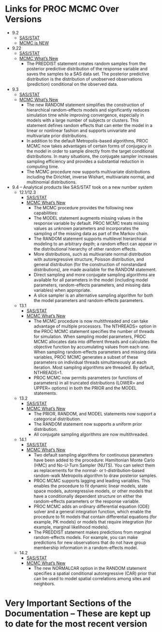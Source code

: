 # Links for PROC MCMC Over Versions
*	9.2
    *	[SAS/STAT](http://support.sas.com/documentation/onlinedoc/stat/index.html#statprev)
    *	[MCMC is NEW](http://support.sas.com/documentation/cdl/en/statug/63033/HTML/default/viewer.htm#statug_whatsnew_sect024.htm)
*	9.22
    *	[SAS/STAT](http://support.sas.com/documentation/onlinedoc/stat/index.html#statprev)
    *	[MCMC What’s New](http://support.sas.com/documentation/cdl/en/statug/63347/HTML/default/viewer.htm#statug_whatsnew_sect019.htm)
        *	The PREDDIST statement creates random samples from the posterior predictive distribution of the response variable and saves the samples to a SAS data set. The posterior predictive distribution is the distribution of unobserved observations (prediction) conditional on the observed data.
*	9.3
    *	[SAS/STAT](http://support.sas.com/documentation/onlinedoc/stat/index.html#stat93)
    *	[MCMC What’s New](http://support.sas.com/documentation/cdl/en/statug/63962/HTML/default/viewer.htm#statug_whatsnew_sect019.htm)
        *	The new RANDOM statement simplifies the construction of hierarchical random-effects models and significantly reduces simulation time while improving convergence, especially in models with a large number of subjects or clusters. This statement defines random effects that can enter the model in a linear or nonlinear fashion and supports univariate and multivariate prior distributions.
        *	In addition to the default Metropolis-based algorithms, PROC MCMC now takes advantages of certain forms of conjugacy in the model in order to sample directly from the target conditional distributions. In many situations, the conjugate sampler increases sampling efficiency and provides a substantial reduction in computing time.
        *	The MCMC procedure now supports multivariate distributions including the Dirichlet, inverse Wishart, multivariate normal, and multinomial distributions.
*	9.4 – Analytical products like SAS/STAT took on a new number system
    *	12.1/12.3
        *	[SAS/STAT](http://support.sas.com/documentation/onlinedoc/stat/index.html#stat121)
        *	[MCMC What’s New](http://support.sas.com/documentation/cdl/en/statug/66103/HTML/default/viewer.htm#statug_whatsnew_sect022.htm)
            *	The MCMC procedure provides the following new capabilities:
            *	The MODEL statement augments missing values in the response variable by default. PROC MCMC treats missing values as unknown parameters and incorporates the sampling of the missing data as part of the Markov chain.
            *	The RANDOM statement supports multilevel hierarchical modeling to an arbitrary depth; a random effect can appear in the distributional hierarchy of other random effects.
            *	More distributions, such as multivariate normal distribution with autoregressive structure, Poisson distribution, and general distribution (for the construction of nonstandard distributions), are made available for the RANDOM statement.
            *	Direct sampling and more conjugate sampling algorithms are available for all parameters in the model (including model parameters, random-effects parameters, and missing data variables) when appropriate.
            *	A slice sampler is an alternative sampling algorithm for both the model parameters and random-effects parameters.
    *	13.1
        *	[SAS/STAT](http://support.sas.com/documentation/onlinedoc/stat/index.html#stat131)
        *	[MCMC What’s New](http://support.sas.com/documentation/cdl/en/statug/66859/HTML/default/viewer.htm#statug_whatsnew_sect019.htm)
            *	The MCMC procedure is now multithreaded and can take advantage of multiple processors. The NTHREADS= option in the PROC MCMC statement specifies the number of threads for simulation. When sampling model parameters, PROC MCMC allocates data into different threads and calculates the objective function by accumulating values from each one. When sampling random-effects parameters and missing data variables, PROC MCMC generates a subset of these parameters on individual threads simultaneously at each iteration. Most sampling algorithms are threaded. By default, NTHREADS=1.
            *	PROC MCMC now permits parameters (or functions of parameters) in all truncated distributions (LOWER= and UPPER= options) in both the PRIOR and the MODEL statements.
    *	13.2
        *	[SAS/STAT](http://support.sas.com/documentation/onlinedoc/stat/index.html#stat132)
        *	[MCMC What’s New](http://support.sas.com/documentation/cdl/en/statug/67523/HTML/default/viewer.htm#statug_whatsnew_sect018.htm)
            *	The PRIOR, RANDOM, and MODEL statements now support a categorical distribution.
            *	The RANDOM statement now supports a uniform prior distribution.
            *	All conjugate sampling algorithms are now multithreaded.
    *	14.1
        *	[SAS/STAT](http://support.sas.com/documentation/onlinedoc/stat/index.html#stat141)
        *	[MCMC What’s New](http://support.sas.com/documentation/cdl/en/statug/68162/HTML/default/viewer.htm#statug_whatsnew_sect026.htm)
            *	Two default sampling algorithms for continuous parameters have been added to the procedure: Hamiltonian Monte Carlo (HMC) and No-U-Turn Sampler (NUTS). You can select them as replacements for the normal- or t-distribution-based random-walk Metropolis algorithm to draw posterior samples.
            *	PROC MCMC supports lagging and leading variables. This enables the procedure to fit dynamic linear models, state space models, autoregressive models, or other models that have a conditionally dependent structure on either the random-effects parameters or the response variable.
            *	PROC MCMC adds an ordinary differential equation (ODE) solver and a general integration function, which enable the procedure to fit models that contain differential equations (for example, PK models) or models that require integration (for example, marginal likelihood models).
            *	The PREDDIST statement makes predictions from marginal random-effects models. For example, you can make predictions for new observations that do not have group membership information in a random-effects model.
    *	14.2
        *	[SAS/STAT](http://support.sas.com/documentation/onlinedoc/stat/index.html#stat142)
        *	[MCMC What’s New](http://go.documentation.sas.com/?docsetId=statug&docsetVersion=14.2&docsetTarget=statug_whatsnew_sect013.htm&locale=en)
            *	The new NORMALCAR option in the RANDOM statement specifies a spatial conditional autoregressive (CAR) prior that can be used to model spatial correlations among sites and neighbors.

# Very Important Sections of the Documentation – These are kept up to date for the most recent version

